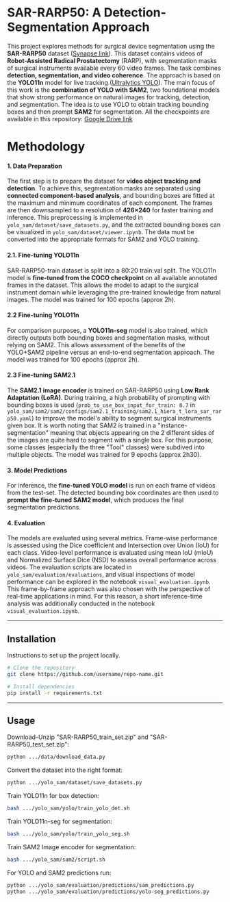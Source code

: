 # SAR-RARP50: A Detection-Segmentation Approach

This project explores methods for surgical device segmentation using the **SAR-RARP50** dataset ([Synapse link](https://www.synapse.org/Synapse:syn27618412/wiki/617968)). This dataset contains videos of **Robot-Assisted Radical Prostatectomy** (RARP), with segmentation masks of surgical instruments available every 60 video frames. The task combines **detection, segmentation, and video coherence**.
The approach is based on the **YOLO11n** model for live tracking ([Ultralytics YOLO](https://github.com/ultralytics/ultralytics)). The main focus of this work is the **combination of YOLO with SAM2**, two foundational models that show strong performance on natural images for tracking, detection, and segmentation. The idea is to use YOLO to obtain tracking bounding boxes and then prompt **SAM2** for segmentation.
All the checkpoints are available in this repository: [Google Drive link](https://drive.google.com/drive/u/0/folders/1tpXC1PhkBDdYjXW6sGeS4Ko2BhKJqITl)


# Methodology


#### 1. Data Preparation
The first step is to prepare the dataset for **video object tracking and detection**. To achieve this, segmentation masks are separated using **connected component-based analysis**, and bounding boxes are fitted at the maximum and minimum coordinates of each component. The frames are then downsampled to a resolution of **426×240** for faster training and inference. This preprocessing is implemented in `yolo_sam/dataset/save_datasets.py`, and the extracted bounding boxes can be visualized in `yolo_sam/dataset/viewer.ipynb`. The data must be converted into the appropriate formats for SAM2 and YOLO training. 

#### 2.1. Fine-tuning YOLO11n
SAR-RARP50-train dataset is split into a 80:20 train:val split. The YOLO11n model is **fine-tuned from the COCO checkpoint** on all available annotated frames in the dataset. This allows the model to adapt to the surgical instrument domain while leveraging the pre-trained knowledge from natural images. The model was trained for 100 epochs (approx 2h).

#### 2.2 Fine-tuning YOLO11n
For comparison purposes, a **YOLO11n-seg** model is also trained, which directly outputs both bounding boxes and segmentation masks, without relying on SAM2. This allows assessment of the benefits of the YOLO+SAM2 pipeline versus an end-to-end segmentation approach. The model was trained for 100 epochs (approx 2h).

#### 2.3 Fine-tuning SAM2.1
The **SAM2.1 image encoder** is trained on SAR-RARP50 using **Low Rank Adaptation (LoRA)**. During training, a high probability of prompting with bounding boxes is used (`prob_to_use_box_input_for_train: 0.7` in `yolo_sam/sam2/sam2/configs/sam2.1_training/sam2.1_hiera_t_lora_sar_rarp50.yaml`) to improve the model's ability to segment surgical instruments given box. It is worth noting that SAM2 is trained in a "instance-segmentation" meaning that objects appearing on the 2 different sides of the images are quite hard to segment with a single box. For this purpose, some classes (especially the three "Tool" classes) were subdived into multiple objects. The model was trained for 9 epochs (approx 2h30).

#### 3. Model Predictions
For inference, the **fine-tuned YOLO model** is run on each frame of videos from the test-set. The detected bounding box coordinates are then used to **prompt the fine-tuned SAM2 model**, which produces the final segmentation predictions.  

#### 4. Evaluation
The models are evaluated using several metrics. Frame-wise performance is assessed using the Dice coefficient and Intersection over Union (IoU) for each class. Video-level performance is evaluated using mean IoU (mIoU) and Normalized Surface Dice (NSD) to assess overall performance across videos. The evaluation scripts are located in `yolo_sam/evaluation/evaluations`, and visual inspections of model performance can be explored in the notebook `visual_evaluation.ipynb`.  
This frame-by-frame approach was also chosen with the perspective of real-time applications in mind. For this reason, a short inference-time analysis was additionally conducted in the notebook `visual_evaluation.ipynb`.

---

## Installation
Instructions to set up the project locally.

```bash
# Clone the repository
git clone https://github.com/username/repo-name.git

# Install dependencies
pip install -r requirements.txt
```

---
## Usage

Download-Unzip "SAR-RARP50_train_set.zip" and "SAR-RARP50_test_set.zip":
```bash
python .../data/download_data.py
```

Convert the dataset into the right format:
```bash
python .../yolo_sam/dataset/save_datasets.py
```

Train YOLO11n for box detection:
```bash
bash .../yolo_sam/yolo/train_yolo_det.sh
```

Train YOLO11n-seg for segmentation:
```bash
bash .../yolo_sam/yolo/train_yolo_seg.sh
```

Train SAM2 Image encoder for segmentation:
```bash
bash .../yolo_sam/sam2/script.sh
```

For YOLO and SAM2 predictions run:
```bash
python .../yolo_sam/evaluation/predictions/sam_predictions.py
python .../yolo_sam/evaluation/predictions/yolo-seg_predictions.py
```

